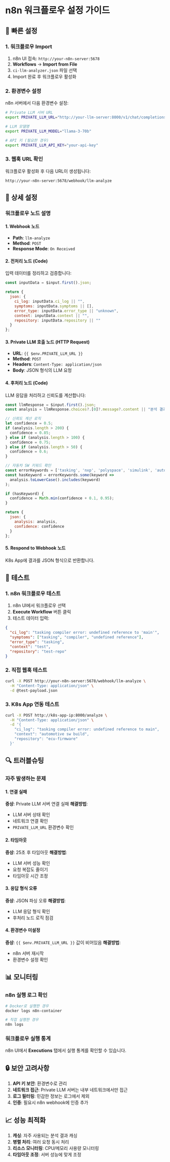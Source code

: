 # n8n 워크플로우 설정 가이드

## 🚀 빠른 설정

### 1. 워크플로우 Import
1. n8n UI 접속: `http://your-n8n-server:5678`
2. **Workflows** → **Import from File**
3. `ci-llm-analyzer.json` 파일 선택
4. Import 완료 후 워크플로우 활성화

### 2. 환경변수 설정
n8n 서버에서 다음 환경변수 설정:

```bash
# Private LLM 서버 URL
export PRIVATE_LLM_URL="http://your-llm-server:8000/v1/chat/completions"

# LLM 모델명
export PRIVATE_LLM_MODEL="llama-3-70b"

# API 키 (필요한 경우)
export PRIVATE_LLM_API_KEY="your-api-key"
```

### 3. 웹훅 URL 확인
워크플로우 활성화 후 다음 URL이 생성됩니다:
```
http://your-n8n-server:5678/webhook/llm-analyze
```

## 🔧 상세 설정

### 워크플로우 노드 설명

#### 1. Webhook 노드
- **Path**: `llm-analyze`
- **Method**: `POST`
- **Response Mode**: `On Received`

#### 2. 전처리 노드 (Code)
입력 데이터를 정리하고 검증합니다:
```javascript
const inputData = $input.first().json;

return {
  json: {
    ci_log: inputData.ci_log || "",
    symptoms: inputData.symptoms || [],
    error_type: inputData.error_type || "unknown",
    context: inputData.context || "",
    repository: inputData.repository || ""
  }
};
```

#### 3. Private LLM 호출 노드 (HTTP Request)
- **URL**: `{{ $env.PRIVATE_LLM_URL }}`
- **Method**: `POST`
- **Headers**: `Content-Type: application/json`
- **Body**: JSON 형식의 LLM 요청

#### 4. 후처리 노드 (Code)
LLM 응답을 처리하고 신뢰도를 계산합니다:
```javascript
const llmResponse = $input.first().json;
const analysis = llmResponse.choices?.[0]?.message?.content || "분석 결과를 가져올 수 없습니다.";

// 신뢰도 계산 로직
let confidence = 0.5;
if (analysis.length > 200) {
  confidence = 0.85;
} else if (analysis.length > 100) {
  confidence = 0.75;
} else if (analysis.length > 50) {
  confidence = 0.6;
}

// 자동차 SW 키워드 확인
const errorKeywords = ['tasking', 'nxp', 'polyspace', 'simulink', 'autosar', 'can'];
const hasKeyword = errorKeywords.some(keyword => 
  analysis.toLowerCase().includes(keyword)
);

if (hasKeyword) {
  confidence = Math.min(confidence + 0.1, 0.95);
}

return {
  json: {
    analysis: analysis,
    confidence: confidence
  }
};
```

#### 5. Respond to Webhook 노드
K8s App에 결과를 JSON 형식으로 반환합니다.

## 🧪 테스트

### 1. n8n 워크플로우 테스트
1. n8n UI에서 워크플로우 선택
2. **Execute Workflow** 버튼 클릭
3. 테스트 데이터 입력:
```json
{
  "ci_log": "tasking compiler error: undefined reference to 'main'",
  "symptoms": ["tasking", "compiler", "undefined reference"],
  "error_type": "tasking",
  "context": "test",
  "repository": "test-repo"
}
```

### 2. 직접 웹훅 테스트
```bash
curl -X POST http://your-n8n-server:5678/webhook/llm-analyze \
  -H "Content-Type: application/json" \
  -d @test-payload.json
```

### 3. K8s App 연동 테스트
```bash
curl -X POST http://k8s-app-ip:8000/analyze \
  -H "Content-Type: application/json" \
  -d '{
    "ci_log": "tasking compiler error: undefined reference to main",
    "context": "automotive sw build",
    "repository": "ecu-firmware"
  }'
```

## 🔍 트러블슈팅

### 자주 발생하는 문제

#### 1. 연결 실패
**증상**: Private LLM 서버 연결 실패
**해결방법**:
- LLM 서버 상태 확인
- 네트워크 연결 확인
- `PRIVATE_LLM_URL` 환경변수 확인

#### 2. 타임아웃
**증상**: 25초 후 타임아웃
**해결방법**:
- LLM 서버 성능 확인
- 요청 복잡도 줄이기
- 타임아웃 시간 조정

#### 3. 응답 형식 오류
**증상**: JSON 파싱 오류
**해결방법**:
- LLM 응답 형식 확인
- 후처리 노드 로직 점검

#### 4. 환경변수 미설정
**증상**: `{{ $env.PRIVATE_LLM_URL }}` 값이 비어있음
**해결방법**:
- n8n 서버 재시작
- 환경변수 설정 확인

## 📊 모니터링

### n8n 실행 로그 확인
```bash
# Docker로 실행한 경우
docker logs n8n-container

# 직접 실행한 경우
n8n logs
```

### 워크플로우 실행 통계
n8n UI에서 **Executions** 탭에서 실행 통계를 확인할 수 있습니다.

## 🔒 보안 고려사항

1. **API 키 보안**: 환경변수로 관리
2. **네트워크 접근**: Private LLM 서버는 내부 네트워크에서만 접근
3. **로그 필터링**: 민감한 정보는 로그에서 제외
4. **인증**: 필요시 n8n webhook에 인증 추가

## 📈 성능 최적화

1. **캐싱**: 자주 사용되는 분석 결과 캐싱
2. **병렬 처리**: 여러 요청 동시 처리
3. **리소스 모니터링**: CPU/메모리 사용량 모니터링
4. **타임아웃 조정**: 서버 성능에 맞게 조정
